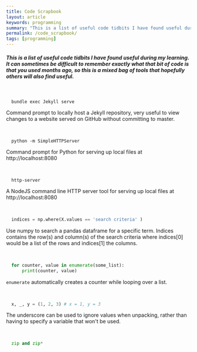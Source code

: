 ```yaml
---
title: Code Scrapbook
layout: article
keywords: programming
summary: "This is a list of useful code tidbits I have found useful during my learning."
permalink: /code_scrapbook/
tags: [programming]
---
```


##### This is a list of useful code tidbits I have found useful during my learning. It can sometimes be difficult to remember exactly what that bit of code is that you used months ago, so this is a mixed bag of tools that hopefully others will also find useful.

<br/>

```
  bundle exec Jekyll serve
```    
Command prompt to locally host a Jekyll repository, very useful to view changes to a website served on GitHub without committing to master.

<br/>


```
  python -m SimpleHTTPServer
```
Command prompt for Python for serving up local files at http://localhost:8080

<br/>

```
  http-server
```
A NodeJS command line HTTP server tool for serving up local files at http://localhost:8080

<br/>

``` python
  indices = np.where(X.values == 'search criteria' )
```
Use numpy to search a pandas dataframe for a specific term. Indices contains the row(s) and column(s) of the search criteria where indices[0] would be a list of the rows and indices[1] the columns.

<br/>

``` python
  for counter, value in enumerate(some_list):
      print(counter, value)
```
`enumerate` automatically creates a counter while looping over a list.

<br/>

``` python
  x, _, y = (1, 2, 3) # x = 1, y = 3 
```
The underscore can be used to ignore values when unpacking, rather than having to specify a variable that won't be used.

<br/>

``` python
  zip and zip*
```


<br/>